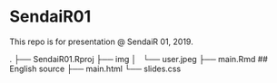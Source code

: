 # SendaiR01

This repo is for presentation @ SendaiR 01, 2019.

.
├── SendaiR01.Rproj
├── img
│   └── user.jpeg
├── main.Rmd  ## English source
├── main.html
└── slides.css
